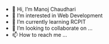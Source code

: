 - 👋 Hi, I’m Manoj Chaudhari
- 👀 I’m interested in Web Development
- 🌱 I’m currently learning RCPIT
- 💞️ I’m looking to collaborate on ...
- 📫 How to reach me ...

<!---
manoj0404/manoj0404 is a ✨ special ✨ repository because its `README.md` (this file) appears on your GitHub profile.
You can click the Preview link to take a look at your changes.
--->
